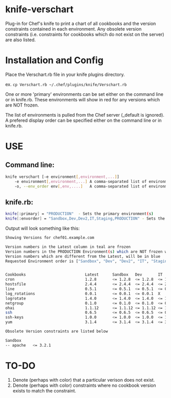 knife-verschart
===============

Plug-in for Chef's knife to print a chart of all cookbooks and the version constraints contained in each environment.
Any obsolete version constraints (i.e. constraints for cookbooks which do not exist on the server) are also listed.


Installation and Config
============
Place the Verschart.rb file in your knife plugins directory. 

ex. `cp Verschart.rb ~/.chef/plugins/knife/Verschart.rb`

One or more 'primary' environments can be set either on the command line or in knife.rb. These environments will show in red for any versions which are NOT frozen.  

The list of environments is pulled from the Chef server (_default is ignored).  A prefered display order can be specified either on the command line or in knife.rb.


USE
===

Command line:
-------------

```sh
knife verschart [-e environment[,environment,...]]
    -e environment[,environment,...] A comma-separated list of environments to be considered primary. Versions which are NOT frozen willl be highlighted red.
    -o, --env_order env[,env,....]   A comma-separated list of environments to establish an display order. Any existing environments not included in this list will be added at the end
```

knife.rb:
---------
```sh
knife[:primary] = "PRODUCTION"  - Sets the primary environment(s)
knife[:envorder] = "Sandbox,Dev,Dev2,IT,Staging,PRODUCTION" - Sets the environment display order.
```

Output will look something like this:

```sh
Showing Versions for chef01.example.com

Version numbers in the Latest column in teal are frozen
Version numbers in the PRODUCTION Environment(s) which are NOT frozen will be red.
Version numbers which are different from the Latest, will be in blue
Requested Environment order is ["Sandbox", "Dev", "Dev2", "IT", "Staging", "PRODUCTION"]


Cookbooks                          Latest      Sandbox   Dev       IT        Staging   PRODUCTION
cron                               1.2.8       <= 1.2.8  <= 1.2.8  <= 1.2.8  <= 1.2.8  <= 1.2.8 
hostsfile                          2.4.4       <= 2.4.4  <= 2.4.4  <= 2.4.4  <= 2.4.4  <= 2.4.4
line                               0.5.1       <= 0.5.1  <= 0.5.1  <= 0.5.1  <= 0.5.1  <= 0.5.1 
log_rotations                      0.0.1       <= 0.0.1  <= 0.0.1  X  	     X	       X
logrotate                          1.4.0       <= 1.4.0  <= 1.4.0  <= 1.4.0  <= 1.4.0  <= 1.4.0 
netgroup                           0.1.0       <= 0.1.0  <= 0.1.0  <= 0.1.0  <= 0.1.0  <= 0.1.0 
ohai                               1.1.12      <= 1.1.12 <= 1.1.12 <= 1.1.12 <= 1.1.12 <= 1.1.12 
ssh                                0.6.5       <= 0.6.5  <= 0.6.5  <= 0.6.5  <= 0.6.5  <= 0.6.5 
ssh-keys                           1.0.0       <= 1.0.0  <= 1.0.0  <= 1.0.0  <= 1.0.0  <= 1.0.0 
yum                                3.1.4       <= 3.1.4  <= 3.1.4  <= 3.1.4  <= 3.1.4  <= 3.1.4 

Obsolete Version constraints are listed below

Sandbox
-- apache   <= 3.2.1
```

TO-DO
=====
1. Denote (perhaps with color) that a particular verison does not exist.
2. Denote (perhaps with color) constraints where no cookbook version exists to match the constraint.
